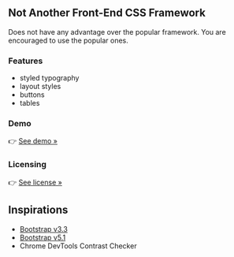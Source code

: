 ## Not Another Front-End CSS Framework

Does not have any advantage over the popular framework. You are encouraged to use the popular ones.

### Features
- styled typography
- layout styles
- buttons
- tables

### Demo
👉 [See demo »](https://hanakivan.github.io/nafect/)

### Licensing
👉 [See license »](LICENSE.md)

## Inspirations
- [Bootstrap v3.3](https://getbootstrap.com/docs/3.3/css/#forms)
- [Bootstrap v5.1](https://getbootstrap.com/docs/5.1)
- Chrome DevTools Contrast Checker